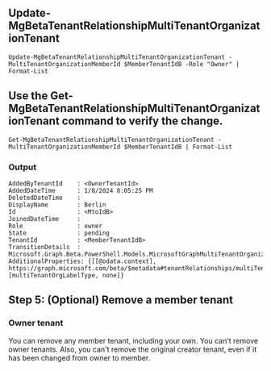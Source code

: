 ## Update-MgBetaTenantRelationshipMultiTenantOrganizationTenant

```
Update-MgBetaTenantRelationshipMultiTenantOrganizationTenant -MultiTenantOrganizationMemberId $MemberTenantIdB -Role "Owner" | Format-List
```

## Use the Get-MgBetaTenantRelationshipMultiTenantOrganizationTenant command to verify the change.

```
Get-MgBetaTenantRelationshipMultiTenantOrganizationTenant -MultiTenantOrganizationMemberId $MemberTenantIdB | Format-List
```

### Output

```
AddedByTenantId    : <OwnerTenantId>
AddedDateTime      : 1/8/2024 8:05:25 PM
DeletedDateTime    : 
DisplayName        : Berlin
Id                 : <MtoIdB>
JoinedDateTime     : 
Role               : owner
State              : pending
TenantId           : <MemberTenantIdB>
TransitionDetails  : Microsoft.Graph.Beta.PowerShell.Models.MicrosoftGraphMultiTenantOrganizationMemberTransitionDetails
AdditionalProperties: {[[@odata.context], https://graph.microsoft.com/beta/$metadata#tenantRelationships/multiTenantOrganization/tenants/$entity], [multiTenantOrgLabelType, none]}
```

## Step 5: (Optional) Remove a member tenant

### Owner tenant

You can remove any member tenant, including your own. You can't remove owner tenants. Also, you can't remove the original creator tenant, even if it has been changed from owner to member.